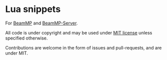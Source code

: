 # Lua snippets

For [BeamMP](https://github.com/BeamMP/BeamMP) and [BeamMP-Server](https://github.com/BeamMP/BeamMP-Server).

All code is under copyright and may be used under [MIT license](./LICENSE) unless specified otherwise.

Contributions are welcome in the form of issues and pull-requests, and are under MIT.
